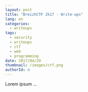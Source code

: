 ```yaml
---
layout: post
title: "BreizhCTF 2k17 - Write-ups"
lang: en
categories:
  - writeups
tags:
  - security
  - writeups
  - ctf
  - web
  - programming
date: 2017/04/29
thumbnail: /images/ctf.png
authorId: n
---
```

Lorem ipsum ...
